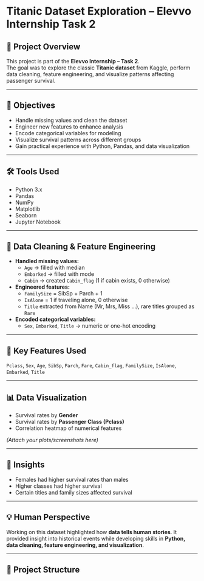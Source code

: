 # Titanic Dataset Exploration – Elevvo Internship Task 2

## 🚢 Project Overview
This project is part of the **Elevvo Internship – Task 2**.  
The goal was to explore the classic **Titanic dataset** from Kaggle, perform data cleaning, feature engineering, and visualize patterns affecting passenger survival.

---

## 🎯 Objectives
- Handle missing values and clean the dataset
- Engineer new features to enhance analysis
- Encode categorical variables for modeling
- Visualize survival patterns across different groups
- Gain practical experience with Python, Pandas, and data visualization

---

## 🛠️ Tools Used
- Python 3.x  
- Pandas  
- NumPy  
- Matplotlib  
- Seaborn  
- Jupyter Notebook  

---

## 🔹 Data Cleaning & Feature Engineering
- **Handled missing values:**  
  - `Age` → filled with median  
  - `Embarked` → filled with mode  
  - `Cabin` → created `Cabin_flag` (1 if cabin exists, 0 otherwise)  
- **Engineered features:**  
  - `FamilySize` = SibSp + Parch + 1  
  - `IsAlone` = 1 if traveling alone, 0 otherwise  
  - `Title` extracted from Name (Mr, Mrs, Miss …), rare titles grouped as `Rare`  
- **Encoded categorical variables:**  
  - `Sex`, `Embarked`, `Title` → numeric or one-hot encoding  

---

## 🔹 Key Features Used
`Pclass`, `Sex`, `Age`, `SibSp`, `Parch`, `Fare`, `Cabin_flag`, `FamilySize`, `IsAlone`, `Embarked`, `Title`

---

## 📊 Data Visualization
- Survival rates by **Gender**  
- Survival rates by **Passenger Class (Pclass)**  
- Correlation heatmap of numerical features  

*(Attach your plots/screenshots here)*

---

## 🌟 Insights
- Females had higher survival rates than males  
- Higher classes had higher survival  
- Certain titles and family sizes affected survival  

---

## 💡 Human Perspective
Working on this dataset highlighted how **data tells human stories**. It provided insight into historical events while developing skills in **Python, data cleaning, feature engineering, and visualization**.

---

## 📁 Project Structure

